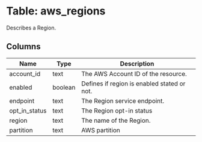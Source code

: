 
# Table: aws_regions
Describes a Region.
## Columns
| Name        | Type           | Description  |
| ------------- | ------------- | -----  |
|account_id|text|The AWS Account ID of the resource.|
|enabled|boolean|Defines if region is enabled stated or not.|
|endpoint|text|The Region service endpoint.|
|opt_in_status|text|The Region opt-in status|
|region|text|The name of the Region.|
|partition|text|AWS partition|
